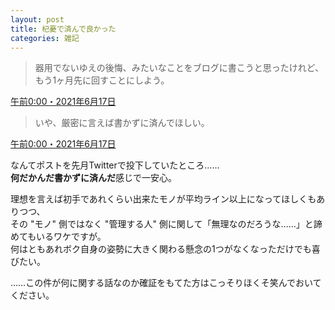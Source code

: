 ```yaml
---
layout: post
title: 杞憂で済んで良かった
categories: 雑記
---
```


> 器用でないゆえの後悔、みたいなことをブログに書こうと思ったけれど、もう1ヶ月先に回すことにしよう。

[午前0:00・2021年6月17日][QT1]

> いや、厳密に言えば書かずに済んでほしい。

[午前0:00・2021年6月17日][QT2]

なんてポストを先月Twitterで投下していたところ……  
**何だかんだ書かずに済んだ**感じで一安心。

理想を言えば初手であれくらい出来たモノが平均ライン以上になってほしくもありつつ、  
その "モノ" 側ではなく "管理する人" 側に関して「無理なのだろうな……」と諦めてもいるワケですが。  
何はともあれボク自身の姿勢に大きく関わる懸念の1つがなくなっただけでも喜びたい。

……この件が何に関する話なのか確証をもてた方はこっそりほくそ笑んでおいてください。

[QT1]: https://twitter.com/s6jrmany/status/1405178392853422085
[QT2]: https://twitter.com/s6jrmany/status/1405178499090894851

